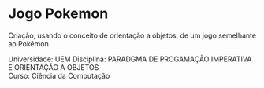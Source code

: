 # Jogo Pokemon 

Criação, usando o conceito de orientação a objetos, de um jogo semelhante ao Pokémon. 

Universidade: UEM
Disciplina: PARADGMA DE PROGAMAÇÃO IMPERATIVA E ORIENTAÇÃO A OBJETOS	
Curso: Ciência da Computação
